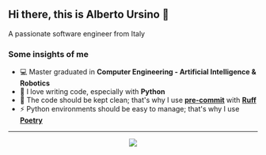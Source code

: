## Hi there, this is Alberto Ursino 👋

A passionate software engineer from Italy

### Some insights of me

- 💻 Master graduated in **Computer Engineering - Artificial Intelligence & Robotics**
- 🐍 I love writing code, especially with **Python**
- 🧼 The code should be kept clean; that's why I use **[pre-commit](https://pre-commit.com/)** with **[Ruff](https://docs.astral.sh/ruff/)**
- ⚡ Python environments should be easy to manage; that's why I use **[Poetry](https://python-poetry.org/)**

---
<div align="center">

![](https://komarev.com/ghpvc/?username=albertoursino&color=blueviolet&style=for-the-badge)

</div>
<!--- 
emoji: https://www.webfx.com/tools/emoji-cheat-sheet/
-->
